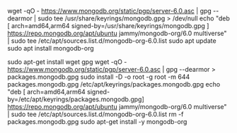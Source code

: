 wget -qO - https://www.mongodb.org/static/pgp/server-6.0.asc |  gpg --dearmor | sudo tee /usr/share/keyrings/mongodb.gpg > /dev/null
echo "deb [ arch=amd64,arm64 signed-by=/usr/share/keyrings/mongodb.gpg ] https://repo.mongodb.org/apt/ubuntu jammy/mongodb-org/6.0 multiverse" | sudo tee /etc/apt/sources.list.d/mongodb-org-6.0.list
sudo apt update
sudo apt install mongodb-org

sudo apt-get install wget gpg
wget -qO - https://www.mongodb.org/static/pgp/server-6.0.asc | gpg --dearmor > packages.mongodb.gpg
sudo install -D -o root -g root -m 644 packages.mongodb.gpg /etc/apt/keyrings/packages.mongodb.gpg
echo "deb [ arch=amd64,arm64 signed-by=/etc/apt/keyrings/packages.mongodb.gpg] https://repo.mongodb.org/apt/ubuntu jammy/mongodb-org/6.0 multiverse" | sudo tee /etc/apt/sources.list.d/mongodb-org-6.0.list
rm -f packages.mongodb.gpg
sudo apt-get install -y mongodb-org
